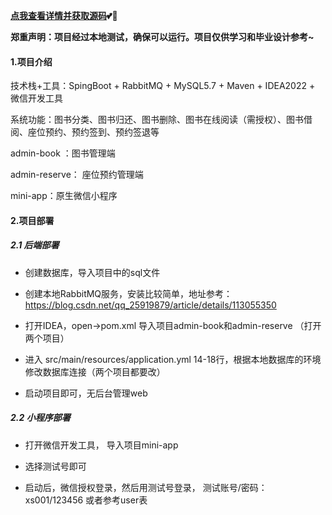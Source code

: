 **[点我查看详情并获取源码](http://blog.cyrobot.top/blog/article/167)💕🤞**

**郑重声明：项目经过本地测试，确保可以运行。项目仅供学习和毕业设计参考~**

#### 1.项目介绍

技术栈+工具：SpingBoot + RabbitMQ + MySQL5.7 + Maven + IDEA2022 + 微信开发工具

系统功能：图书分类、图书归还、图书删除、图书在线阅读（需授权）、图书借阅、座位预约、预约签到、预约签退等

admin-book ：图书管理端

admin-reserve： 座位预约管理端

mini-app：原生微信小程序

#### 2.项目部署

##### 2.1 后端部署

- 创建数据库，导入项目中的sql文件

- 创建本地RabbitMQ服务，安装比较简单，地址参考：https://blog.csdn.net/qq_25919879/article/details/113055350

- 打开IDEA，open->pom.xml 导入项目admin-book和admin-reserve （打开两个项目）

- 进入 src/main/resources/application.yml 14-18行，根据本地数据库的环境修改数据库连接（两个项目都要改）

- 启动项目即可，无后台管理web

##### 2.2 小程序部署

- 打开微信开发工具， 导入项目mini-app

- 选择测试号即可

- 启动后，微信授权登录，然后用测试号登录， 测试账号/密码： xs001/123456  或者参考user表